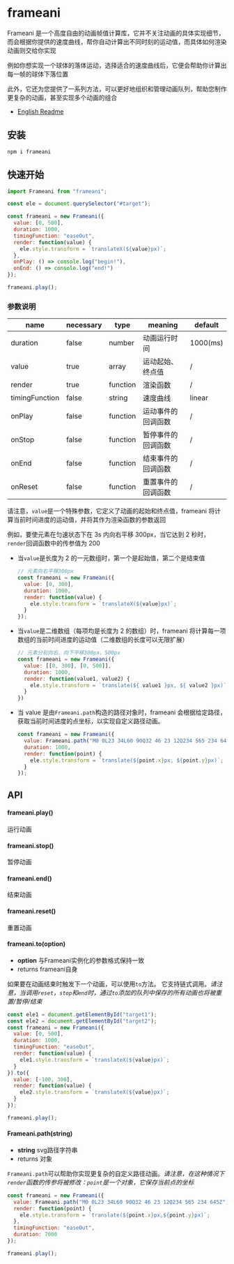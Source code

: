 # frameani

Frameani 是一个高度自由的动画帧值计算库，它并不关注动画的具体实现细节，而会根据你提供的速度曲线，帮你自动计算出不同时刻的运动值，而具体如何渲染动画则交给你实现

例如你想实现一个球体的落体运动，选择适合的速度曲线后，它便会帮助你计算出每一帧的球体下落位置

此外，它还为您提供了一系列方法，可以更好地组织和管理动画队列，帮助您制作更复杂的动画，甚至实现多个动画的组合

- [English Readme](https://github.com/JS-Hao/frameani/tree/master/README.md)

## 安装

```
npm i frameani
```

## 快速开始

```javascript
import Frameani from "frameani";

const ele = document.querySelector("#target");

const frameani = new Frameani({
  value: [0, 500],
  duration: 1000,
  timingFunction: "easeOut",
  render: function(value) {
    ele.style.transform = `translateX(${value}px)`;
  },
  onPlay: () => console.log("begin!"),
  onEnd: () => console.log("end!")
});

frameani.play();
```

### 参数说明

| name           | necessary | type     | meaning            | default  |
| -------------- | --------- | -------- | ------------------ | -------- |
| duration       | false     | number   | 动画运行时间       | 1000(ms) |
| value          | true      | array    | 运动起始、终点值   | /        |
| render         | true      | function | 渲染函数           | /        |
| timingFunction | false     | string   | 速度曲线           | linear   |
| onPlay         | false     | function | 运动事件的回调函数 | /        |
| onStop         | false     | function | 暂停事件的回调函数 | /        |
| onEnd          | false     | function | 结束事件的回调函数 | /        |
| onReset        | false     | function | 重置事件的回调函数 | /        |

请注意，`value`是一个特殊参数，它定义了动画的起始和终点值，frameani 将计算当前时间进度的运动值，并将其作为渲染函数的参数返回

例如，要使元素在匀速状态下在 3s 内向右平移 300px，当它达到 2 秒时，`render`回调函数中的传参值为 200

- 当`value`是长度为 2 的一元数组时，第一个是起始值，第二个是结束值

  ```javascript
  // 元素向右平移300px
  const frameani = new Frameani({
    value: [0, 300],
    duration: 1000,
    render: function(value) {
      ele.style.transform = `translateX(${value}px)`;
    }
  });
  ```

- 当`value`是二维数组（每项均是长度为 2 的数组）时，frameani 将计算每一项数组的当前时间进度的运动值（二维数组的长度可以无限扩展）

  ```Javascript
  // 元素分别向右、向下平移300px、500px
  const frameani = new Frameani({
    value: [[0, 300], [0, 500]],
    duration: 1000,
    render: function(value1, value2) {
      ele.style.transform = `translate(${ value1 }px, ${ value2 }px)`;
    }
  })
  ```

- 当 value 是由`Frameani.path`构造的路径对象时，frameani 会根据给定路径，获取当前时间进度的点坐标，以实现自定义路径动画。

  ```javascript
  const frameani = new Frameani({
    value: Frameani.path("M0 0L23 34L60 90Q32 46 23 12Q234 565 234 645Z"),
    duration: 1000,
    render: function(point) {
      ele.style.transform = `translate(${point.x}px, ${point.y}px)`;
    }
  });
  ```

## API

#### frameani.play()

运行动画

#### frameani.stop()

暂停动画

#### frameani.end()

结束动画

#### frameani.reset()

重置动画

#### frameani.to(option)

* **option** 与Frameani实例化的参数格式保持一致
* returns frameani自身

如果要在动画结束时触发下一个动画，可以使用`to`方法。 它支持链式调用。*请注意，当调用`reset`，`stop`和`end`时，通过`to`添加的队列中保存的所有动画也将被重置/暂停/结束*

```javascript
const ele1 = document.getElementById("target1");
const ele2 = document.getElementById("target2");
const frameani = new Frameani({
  value: [0, 500],
  duration: 1000,
  timingFunction: "easeOut",
  render: function(value) {
    ele1.style.transform = `translateX(${value}px)`;
  }
}).to({
  value: [-100, 300],
  render: function(value) {
    ele2.style.transform = `translateX(${value}px)`;
  }
});

frameani.play();
```

#### Frameani.path(string)

* **string** svg路径字符串
* returns 对象

`Frameani.path`可以帮助你实现更复杂的自定义路径动画。*请注意，在这种情况下`render`函数的传参将被修改：`point`是一个对象，它保存当前点的坐标*

```javascript
const frameani = new Frameani({
  value: Frameani.path("M0 0L23 34L60 90Q32 46 23 12Q234 565 234 645Z"),
  render: function(point) {
    ele.style.transform = `translate(${point.x}px,${point.y}px)`;
  },
  timingFunction: "easeOut",
  duration: 7000
});

frameani.play();
```
